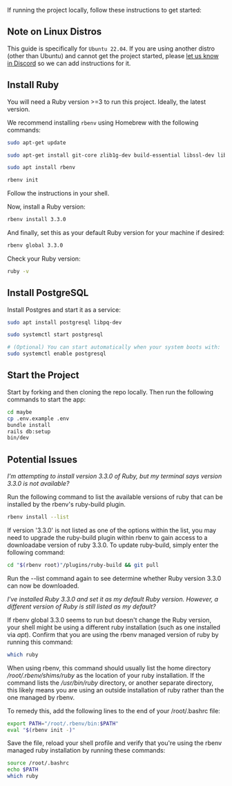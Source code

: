 If running the project locally, follow these instructions to get started:

## Note on Linux Distros

This guide is specifically for `Ubuntu 22.04`. If you are using another distro (other than Ubuntu) and cannot get the project started, please [let us know in Discord](https://link.maybe.co/discord) so we can add instructions for it.

## Install Ruby

You will need a Ruby version >=3 to run this project. Ideally, the latest version.

We recommend installing `rbenv` using Homebrew with the following commands:

```sh
sudo apt-get update

sudo apt-get install git-core zlib1g-dev build-essential libssl-dev libreadline-dev libyaml-dev libsqlite3-dev sqlite3 libxml2-dev libxslt1-dev libcurl4-openssl-dev software-properties-common libffi-dev

sudo apt install rbenv

rbenv init
```

Follow the instructions in your shell.

Now, install a Ruby version:

```sh
rbenv install 3.3.0
```

And finally, set this as your default Ruby version for your machine if desired:

```sh
rbenv global 3.3.0
```

Check your Ruby version:

```sh
ruby -v
```

## Install PostgreSQL

Install Postgres and start it as a service:

```sh
sudo apt install postgresql libpq-dev

sudo systemctl start postgresql

# (Optional) You can start automatically when your system boots with:
sudo systemctl enable postgresql
```

## Start the Project

Start by forking and then cloning the repo locally. Then run the following commands to start the app:

```sh
cd maybe
cp .env.example .env
bundle install
rails db:setup
bin/dev
```

## Potential Issues

*I'm attempting to install version 3.3.0 of Ruby, but my terminal says version 3.3.0 is not available?*

Run the following command to list the available versions of ruby that can be installed by the rbenv's ruby-build plugin.

```sh
rbenv install --list
```

If version '3.3.0' is not listed as one of the options within the list, you may need to upgrade the ruby-build plugin within rbenv to gain access to a downloadabe version of ruby 3.3.0. To update ruby-build, simply enter the following command:

```sh
cd "$(rbenv root)"/plugins/ruby-build && git pull
```

Run the --list command again to see determine whether Ruby version 3.3.0 can now be downloaded.

*I've installed Ruby 3.3.0 and set it as my default Ruby version. However, a different version of Ruby is still listed as my default?*

If rbenv global 3.3.0 seems to run but doesn't change the Ruby version, your shell might be using a different ruby installation (such as one installed via *apt*). Confirm that you are using the rbenv managed version of ruby by running this command:

```sh
which ruby
```

When using rbenv, this command should usually list the home directory */root/.rbenv/shims/ruby* as the location of your ruby installation. If the command lists the */usr/bin/ruby* directory, or another separate directory, this likely means you are using an outside installation of ruby rather than the one managed by rbenv. 

To remedy this, add the following lines to the end of your /root/.bashrc file:

```sh
export PATH="/root/.rbenv/bin:$PATH"
eval "$(rbenv init -)"
```

Save the file, reload your shell profile and verify that you're using the rbenv managed ruby installation by running these commands:

```sh
source /root/.bashrc
echo $PATH
which ruby
```








